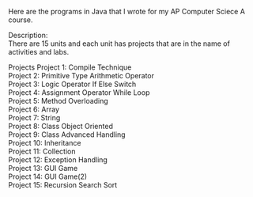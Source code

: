 Here are the programs in Java that I wrote for my AP Computer Sciece A course.  <br />

Description:  <br />
There are 15 units and each unit has projects that are in the name of activities and labs.  <br />

Projects
Project 1: Compile Technique  <br />
Project 2: Primitive Type Arithmetic Operator  <br />
Project 3: Logic Operator If Else Switch  <br />
Project 4: Assignment Operator While Loop  <br />
Project 5: Method Overloading  <br />
Project 6: Array  <br />
Project 7: String  <br />
Project 8: Class Object Oriented  <br />
Project 9: Class Advanced Handling  <br />
Project 10: Inheritance  <br />
Project 11: Collection  <br />
Project 12: Exception Handling  <br />
Project 13: GUI Game  <br />
Project 14: GUI Game(2)  <br />
Project 15: Recursion Search Sort  <br />
